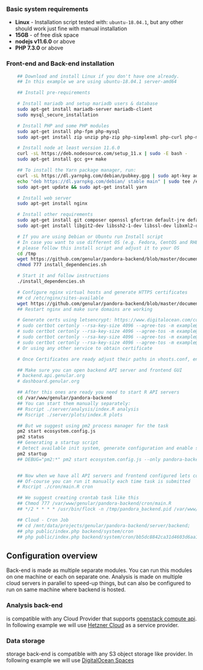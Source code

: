 ### Basic system requirements

-   **Linux** - Installation script tested with: `ubuntu-18.04.1`, but any other should work just fine with manual installation
-   **15GB** - of free disk space
-   **nodejs v11.6.0** or above
-   **PHP 7.3.0** or above

### Front-end and Back-end installation

```bash
    ## Download and install Linux if you don't have one already.
    ## In this example we are using ubuntu-18.04.1 server-amd64

    ## Install pre-requirements

    # Install mariadb and setup mariadb users & database
    sudo apt-get install mariadb-server mariadb-client
    sudo mysql_secure_installation

    # Install PHP and some PHP modules
    sudo apt-get install php-fpm php-mysql
    sudo apt-get install zip unzip php-zip php-simplexml php-curl php-mbstring php-gmp php-libsodium

    # Install node at least version 11.6.0
    curl -sL https://deb.nodesource.com/setup_11.x | sudo -E bash -
    sudo apt-get install gcc g++ make

    ## To install the Yarn package manager, run:
    curl -sL https://dl.yarnpkg.com/debian/pubkey.gpg | sudo apt-key add -
    echo "deb https://dl.yarnpkg.com/debian/ stable main" | sudo tee /etc/apt/sources.list.d/yarn.list
    sudo apt-get update && sudo apt-get install yarn

    # Install web server
    sudo apt-get install nginx

    # Install other requirements
    sudo apt-get install git composer openssl gfortran default-jre default-jdk
    sudo apt-get install libgit2-dev libssh2-1-dev libssl-dev libxml2-dev libmariadbclient-dev

    # If you are using Debian or Ubuntu run Install script
    # In case you want to use different OS (e.g. Fedora, CentOS and RHEL)
    # please follow this install script and adjust it to your OS
    cd /tmp
    wget https://github.com/genular/pandora-backend/blob/master/documentation/installation/install_dependencies.sh
    chmod 777 install_dependencies.sh

    # Start it and follow instructions
    ./install_dependencies.sh

    # Configure nginx virtual hosts and generate HTTPS certificates
    ## cd /etc/nginx/sites-available
    wget https://github.com/genular/pandora-backend/blob/master/documentation/installation/nginx/vhosts.conf
    ## Restart nginx and make sure domains are working

    # Generate certs using letsencrypt: https://www.digitalocean.com/community/tutorials/how-to-secure-nginx-with-let-s-encrypt-on-ubuntu-18-04
    # sudo certbot certonly --rsa-key-size 4096 --agree-tos -m example@example.com --no-eff-email --keep-until-expirin --nginx -d dashboard.genular.org --dry-run
    # sudo certbot certonly --rsa-key-size 4096 --agree-tos -m example@example.com --no-eff-email --keep-until-expirin --nginx -d analysis.api.genular.org --dry-run
    # sudo certbot certonly --rsa-key-size 4096 --agree-tos -m example@example.com --no-eff-email --keep-until-expirin --nginx -d plots.api.genular.org --dry-run
    # sudo certbot certonly --rsa-key-size 4096 --agree-tos -m example@example.com --no-eff-email --keep-until-expirin --nginx -d backend.api.genular.org --dry-run
    # Or using any other service to obtain certificate

    # Once Certificates are ready adjust their paths in vhosts.conf, enable HTTPS virtual hosts and restart nginx

    ## Make sure you can open backend API server and frontend GUI
    # backend.api.genular.org
    # dashboard.genular.org

    ## After this ones are ready you need to start R API servers
    cd /var/www/genular/pandora-backend
    ## You can start them manually separately:
    ## Rscript ./server/analysis/index.R analysis
    ## Rscript ./server/plots/index.R plots

    ## But we suggest using pm2 process manager for the task
    pm2 start ecosystem.config.js
    pm2 status
    ## Generating a startup script
    # Detect available init system, generate configuration and enable startup system
    pm2 startup
    ## DEBUG="pm2:*" pm2 start ecosystem.config.js --only pandora-backend --no-daemon


    ## Now when we have all API servers and frontend configured lets configure main CRON task for analysis
    ## Of-course you can run it manually each time task is submitted
    # Rscript ./cron/main.R cron

    ## We suggest creating crontab task like this
    ## Chmod 777 /var/www/genular/pandora-backend/cron/main.R
    ## */2 * * * * /usr/bin/flock -n /tmp/pandora_backend.pid /var/www/genular/pandora-backend/cron/main.R > /var/log/pandora-cron.log 2>&1

    ## Cloud - Cron Job
    ## cd /mnt/data/projects/genular/pandora-backend/server/backend;
    ## php public/index.php backend/system/cron
    ## php public/index.php backend/system/cron/bb5dc8842ca31d4603d6aa11448d1654
```

## Configuration overview

Back-end is made as multiple separate modules. You can run this modules on one machine or each on separate one.
Analysis is made on multiple cloud servers in parallel to speed-up things, but can also be configured to run on same machine where backend is hosted.

### Analysis back-end

is compatible with any Cloud Provider that supports [openstack compute api](https://developer.openstack.org/api-ref/compute/).
In following example we will use [Hetzner Cloud](https://www.hetzner.com/cloud) as a service provider.

### Data storage

storage back-end is compatible with any S3 object storage like provider.
In following example we will use [DigitalOcean Spaces](https://www.digitalocean.com/products/spaces/)
